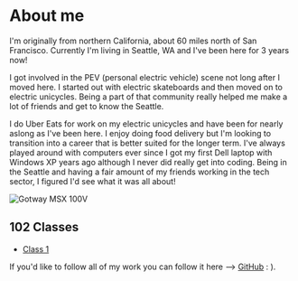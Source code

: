 # About me

I'm originally from northern California, about 60 miles north of San Francisco. Currently I'm living in Seattle, WA and I've been here for 3 years now! 

I got involved in the PEV (personal electric vehicle) scene not long after I moved here. I started out with electric skateboards and then moved on to electric unicycles. Being a part of that community really helped me make a lot of friends and get to know the Seattle. 

I do Uber Eats for work on my electric unicycles and have been for nearly aslong as I've been here. I enjoy doing food delivery but I'm looking to transition into a career that is better suited for the longer term. I've always played around with computers ever since I got my first Dell laptop with Windows XP years ago although I never did really get into coding. Being in the Seattle and having a fair amount of my friends working in the tech sector, I figured I'd see what it was all about! 

![Gotway MSX 100V](https://user-images.githubusercontent.com/106117275/178044315-96773a39-9a0f-41c1-89b4-05866fafdc7d.jpg)

## 102 Classes
- [Class 1](class1.md)


If you'd like to follow all of my work you can follow it here --> [GitHub](https://github.com/celt29) : ).
